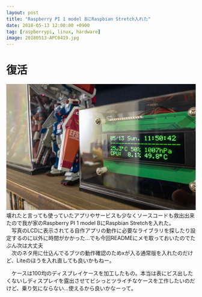 ```yaml
---
layout: post
title: "Raspberry PI 1 model BにRaspbian Stretch入れた"
date: 2018-05-13 12:00:00 +0900
tag: [raspberrypi, linux, hardware]
image: 20180513-APC0419.jpg
---
```


# 復活
![我が家のRaspberry PI 1 model B](/assets/photos/20180513-APC0419.jpg)
　壊れたと言っても使っていたアプリやサービスも少なくソースコードも救出出来たので我が家のRaspberry PI 1 model BにRaspbian Stretchを入れた。  
　写真のLCDに表示されてる自作アプリの動作に必要なライブラリを探したり設定するのに以外に時間がかかった…でも今回READMEにメモ取っておいたのでたぶん次は大丈夫  
　次のネタ用に仕込んでるブツの動作確認のためxが入る通常版を入れたのだけど、Liteのほうを入れ直しても良いかもねー。  

　ケースは100均のディスプレイケースを加工したもの。本当は表にビス出したくないしディスプレイを露出させてビシっとツライチなケースを工作したいのだけど、乗り気にならない…使えるから良いかなーって。
